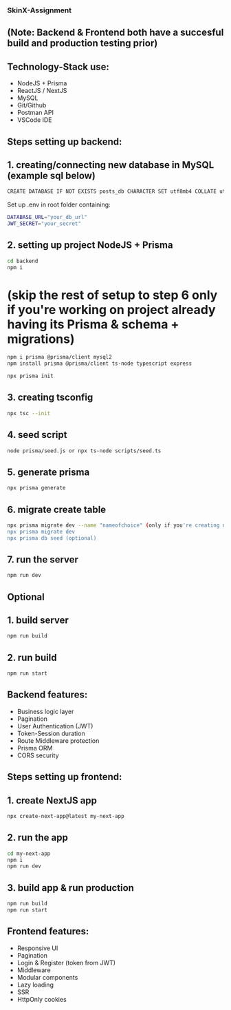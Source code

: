 ### SkinX-Assignment
## (Note: Backend & Frontend both have a succesful build and production testing prior) 

## Technology-Stack use:
- NodeJS + Prisma
- ReactJS / NextJS
- MySQL
- Git/Github
- Postman API
- VSCode IDE

## Steps setting up backend:

## 1. creating/connecting new database in MySQL (example sql below)
   ```bash
   CREATE DATABASE IF NOT EXISTS posts_db CHARACTER SET utf8mb4 COLLATE utf8mb4_0900_ai_ci;
   ```

   Set up .env in root folder containing:

   ```bash
   DATABASE_URL="your_db_url"
   JWT_SECRET="your_secret"
   ```

## 2. setting up project NodeJS + Prisma
   ```bash
   cd backend
   npm i
   ```

   # (skip the rest of setup to step 6 only if you're working on project already having its Prisma & schema + migrations)

   ```bash
   npm i prisma @prisma/client mysql2
   npm install prisma @prisma/client ts-node typescript express
   
   npx prisma init
   ```

## 3. creating tsconfig
   ```bash
   npx tsc --init
   ```

## 4. seed script
   ```bash
   node prisma/seed.js or npx ts-node scripts/seed.ts
   ```

## 5. generate prisma
   ```bash
   npx prisma generate
   ```

## 6. migrate create table
   ```bash
   npx prisma migrate dev --name "nameofchoice" (only if you're creating new model in database)
   npx prisma migrate dev
   npx prisma db seed (optional)
   ```

## 7. run the server
   ```bash
   npm run dev
   ```

## Optional

## 1. build server
   ```bash
   npm run build
   ```

## 2. run build
   ```bash
   npm run start
   ```

## Backend features:
- Business logic layer
- Pagination
- User Authentication (JWT)
- Token-Session duration
- Route Middleware protection
- Prisma ORM
- CORS security


## Steps setting up frontend:

## 1. create NextJS app
   ```bash
   npx create-next-app@latest my-next-app
   ```

## 2. run the app
   ```bash
   cd my-next-app
   npm i
   npm run dev
   ```

## 3. build app & run production
   ```bash
   npm run build
   npm run start
   ```

## Frontend features:

- Responsive UI
- Pagination
- Login & Register (token from JWT)
- Middleware
- Modular components
- Lazy loading
- SSR
- HttpOnly cookies
